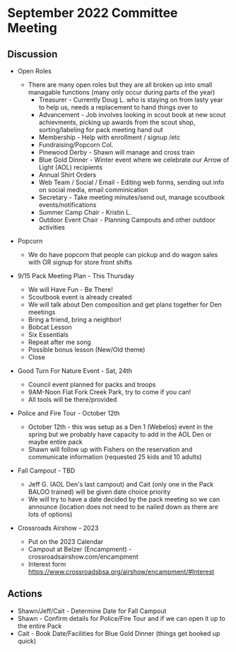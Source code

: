 # September 2022 Committee Meeting

## Discussion
* Open Roles
  * There are many open roles but they are all broken up into small managable functions (many only occur during parts of the year)
    * Treasurer - Currently Doug L. who is staying on from lasty year to help us, needs a replacement to hand things over to
    * Advancement - Job involves looking in scout book at new scout achievments, picking up awards from the scout shop, sorting/labeling for pack meeting hand out
    * Membership - Help with enrollment / signup /etc
    * Fundraising/Popcorn Col.
    * Pinewood Derby - Shawn will manage and cross train 
    * Blue Gold Dinner - Winter event where we celebrate our Arrow of Light (AOL) recipients
    * Annual Shirt Orders
    * Web Team / Social / Email - Editing web forms, sending out info on social media, email comminication
    * Secretary - Take meeting minutes/send out, manage scoutbook events/notifications
    * Summer Camp Chair - Kristin L.
    * Outdoor Event Chair - Planning Campouts and other outdoor activities

* Popcorn
  * We do have popcorn that people can pickup and do wagon sales with OR signup for store front shifts  
 
* 9/15 Pack Meeting Plan - This Thursday
  * We will Have Fun - Be There!
  * Scoutbook event is already created
  * We will talk about Den composition and get plans together for Den meetings
  * Bring a friend, bring a neighbor!
  * Bobcat Lesson
  * Six Essentials
  * Repeat after me song
  * Possible bonus lesson (New/Old theme)
  * Close

* Good Turn For Nature Event - Sat, 24th
  * Council event planned for packs and troops
  * 9AM-Noon Flat Fork Creek Park, try to come if you can!
  * All tools will be there/provided

* Police and Fire Tour - October 12th
  * October 12th - this was setup as a Den 1 (Webelos) event in the spring but we probably have capacity to add in the AOL Den or maybe entire pack
  * Shawn will follow up with Fishers on the reservation and communicate information (requested 25 kids and 10 adults) 

* Fall Campout - TBD
  * Jeff G. (AOL Den's last campout) and Cait (only one in the Pack BALOO trained) will be given date choice priority
  * We will try to have a date decided by the pack meeting so we can announce (location does not need to be nailed down as there are lots of options)

* Crossroads Airshow - 2023
  * Put on the 2023 Calendar 
  * Campout at Belzer (Encampment) - crossroadsairshow.com/encampment
  * Interest form https://www.crossroadsbsa.org/airshow/encampment/#Interest  

## Actions
* Shawn/Jeff/Cait - Determine Date for Fall Campout
* Shawn - Confirm details for Police/Fire Tour and if we can open it up to the entire Pack
* Cait - Book Date/Facilities for Blue Gold Dinner (things get booked up quick)
